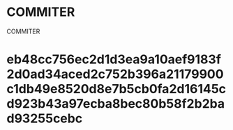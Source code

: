 # COMMITER
COMMITER






# eb48cc756ec2d1d3ea9a10aef9183f2d0ad34aced2c752b396a21179900c1db49e8520d8e7b5cb0fa2d16145cd923b43a97ecba8bec80b58f2b2bad93255cebc

